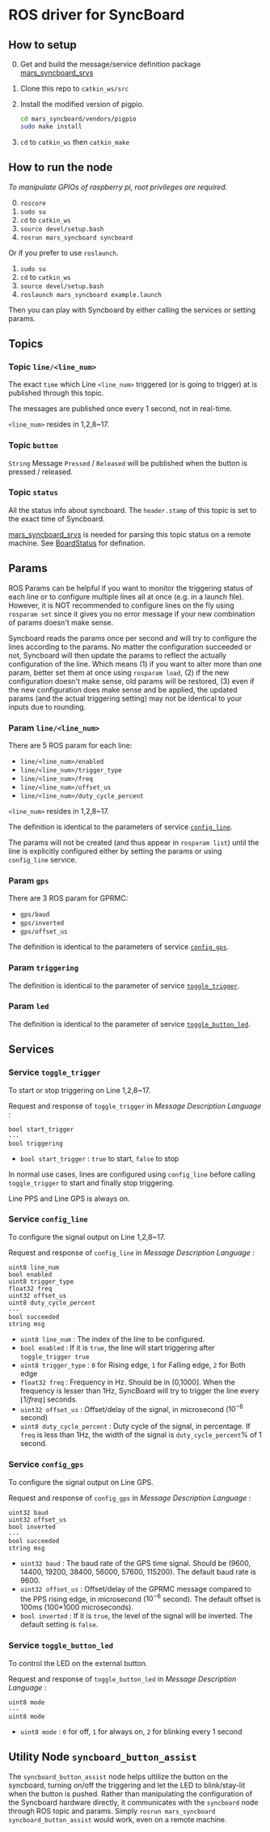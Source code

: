 # ROS driver for SyncBoard

## How to setup

0. Get and build the message/service definition package [mars_syncboard_srvs](https://github.com/Luxcoldury/mars_syncboard_srvs)

1. Clone this repo to `catkin_ws/src`

2. Install the modified version of pigpio.

   ```bash
   cd mars_syncboard/vendors/pigpio
   sudo make install
   ```

3. `cd` to `catkin_ws` then `catkin_make`

## How to run the node

*To manipulate GPIOs of raspberry pi, root privileges are required.*

0. `roscore`
1. `sudo su`
2. `cd` to `catkin_ws`
3. `source devel/setup.bash`
4. `rosrun mars_syncboard syncboard`

Or if you prefer to use `roslaunch`.

1. `sudo su`
2. `cd` to `catkin_ws`
3. `source devel/setup.bash`
4. `roslaunch mars_syncboard example.launch`

Then you can play with Syncboard by either calling the services or setting params.

## Topics

### Topic `line/<line_num>`

The exact `time` which Line `<line_num>` triggered (or is going to trigger) at is published through this topic.

The messages are published once every 1 second, not in real-time.

`<line_num>` resides in 1,2,8~17.

### Topic `button`

`String` Message `Pressed` / `Released` will be published when the button is pressed / released.

### Topic `status`

All the status info about syncboard. The `header.stamp` of this topic is set to the exact time of Syncboard.

[mars_syncboard_srvs](https://github.com/Luxcoldury/mars_syncboard_srvs) is needed for parsing this topic status on a remote machine. See [BoardStatus](https://github.com/Luxcoldury/mars_syncboard_srvs/tree/master/msg/BoardStatus.msg) for defination.


## Params

ROS Params can be helpful if you want to monitor the triggering status of each line or to configure multiple lines all at once (e.g. in a launch file). However, it is NOT recommended to configure lines on the fly using `rosparam set` since it gives you no error message if your new combination of params doesn't make sense.

Syncboard reads the params once per second and will try to configure the lines according to the params. No matter the configuration succeeded or not, Syncboard will then update the params to reflect the actually configuration of the line. Which means (1) if you want to alter more than one param, better set them at once using `rosparam load`, (2) if the new configuration doesn't make sense, old params will be restored, (3) even if the new configuration does make sense and be applied, the updated params (and the actual triggering setting) may not be identical to your inputs due to rounding.

### Param `line/<line_num>`

There are 5 ROS param for each line:

* `line/<line_num>/enabled`
* `line/<line_num>/trigger_type`
* `line/<line_num>/freq`
* `line/<line_num>/offset_us`
* `line/<line_num>/duty_cycle_percent`

`<line_num>` resides in 1,2,8~17.

The definition is identical to the parameters of service [`config_line`](#service-config_line).

The params will not be created (and thus appear in `rosparam list`) until the line is explicitly configured either by setting the params or using `config_line` service.

### Param `gps`

There are 3 ROS param for GPRMC:

* `gps/baud`
* `gps/inverted`
* `gps/offset_us`

The definition is identical to the parameters of service [`config_gps`](#service-config_gps).

### Param `triggering`

The definition is identical to the parameter of service [`toggle_trigger`](#service-toggle_trigger).

### Param `led`

The definition is identical to the parameter of service [`toggle_button_led`](#service-toggle_button_led).

## Services

### Service `toggle_trigger`

To start or stop triggering on Line 1,2,8~17.

Request and response of `toggle_trigger` in *Message Description Language* :

```
bool start_trigger
---
bool triggering
```

* `bool start_trigger` : `true` to start, `false` to stop

In normal use cases, lines are configured using `config_line` before calling `toggle_trigger` to start and finally stop triggering.

Line PPS and Line GPS is always on.

### Service `config_line`

To configure the signal output on Line 1,2,8~17.

Request and response of `config_line` in *Message Description Language* :

```
uint8 line_num
bool enabled
uint8 trigger_type
float32 freq
uint32 offset_us
uint8 duty_cycle_percent
---
bool succeeded
string msg
```

* `uint8 line_num` : The index of the line to be configured.
* `bool enabled` : If it is `true`, the line will start triggering after `toggle_trigger true`
* `uint8 trigger_type` : `0` for Rising edge, `1` for Falling edge, `2` for Both edge
* `float32 freq` : Frequency in Hz. Should be in (0,1000]. When the frequency is lesser than 1Hz, SyncBoard will try to trigger the line every $\lfloor 1/freq \rfloor$ seconds.
* `uint32 offset_us` : Offset/delay of the signal, in microsecond ($10^{-6}$ second)
* `uint8 duty_cycle_percent` : Duty cycle of the signal, in percentage. If `freq` is less than 1Hz, the width of the signal is `duty_cycle_percent`% of 1 second.

### Service `config_gps`

To configure the signal output on Line GPS.

Request and response of `config_gps` in *Message Description Language* :

```
uint32 baud
uint32 offset_us
bool inverted
---
bool succeeded
string msg
```

* `uint32 baud` : The baud rate of the GPS time signal. Should be (9600, 14400, 19200, 38400, 56000, 57600, 115200). The default baud rate is 9600.
* `uint32 offset_us` :  Offset/delay of the GPRMC message compared to the PPS rising edge, in microsecond ($10^{-6}$ second). The default offset is 100ms (100*1000 microseconds).
* `bool inverted` : If it is `true`, the level of the signal will be inverted. The default setting is `false`.

### Service `toggle_button_led`

To control the LED on the external button.

Request and response of `toggle_button_led` in *Message Description Language* :

```
uint8 mode
---
uint8 mode
```

* `uint8 mode` : `0` for off, `1` for always on, `2` for blinking every 1 second

## Utility Node `syncboard_button_assist`

The `syncboard_button_assist` node helps ultilize the button on the syncboard, turning on/off the triggering and let the LED to blink/stay-lit when the button is pushed. Rather than manipulating the configuration of the Syncboard hardware directly, it communicates with the `syncboard` node through ROS topic and params. Simply `rosrun mars_syncboard syncboard_button_assist` would work, even on a remote machine.